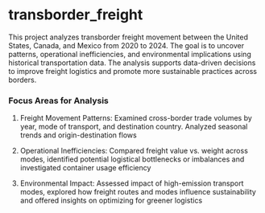 # transborder_freight

This project analyzes transborder freight movement between the United States, Canada, and Mexico from 2020 to 2024. The goal is to uncover patterns, operational inefficiencies, and environmental implications using historical transportation data. The analysis supports data-driven decisions to improve freight logistics and promote more sustainable practices across borders.


### Focus Areas for Analysis
1. Freight Movement Patterns: Examined cross-border trade volumes by year, mode of transport, and destination country. Analyzed seasonal trends and origin-destination flows

2. Operational Inefficiencies: Compared freight value vs. weight across modes, identified potential logistical bottlenecks or imbalances and investigated container usage efficiency

3. Environmental Impact: Assessed impact of high-emission transport modes, explored how freight routes and modes influence sustainability and offered insights on optimizing for greener logistics
